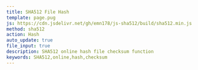 ```yaml
---
title: SHA512 File Hash
template: page.pug
js: https://cdn.jsdelivr.net/gh/emn178/js-sha512/build/sha512.min.js
method: sha512
action: Hash
auto_update: true
file_input: true
description: SHA512 online hash file checksum function
keywords: SHA512,online,hash,checksum
---
```

